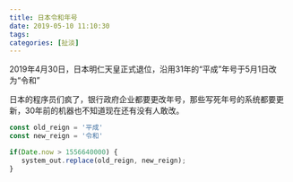 ```yaml
---
title: 日本令和年号
date: 2019-05-10 11:10:30
tags:
categories: [扯淡]
---
```


2019年4月30日，日本明仁天皇正式退位，沿用31年的“平成”年号于5月1日改为“令和”

日本的程序员们疯了，银行政府企业都要更改年号，那些写死年号的系统都要更新，30年前的机器也不知道现在还有没有人敢改。

```javascript
const old_reign = '平成'
const new_reign = '令和'

if(Date.now > 1556640000) {
   system_out.replace(old_reign, new_reign);
}
```